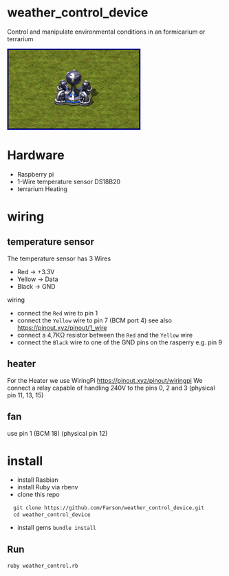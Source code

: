 # weather_control_device
Control and manipulate environmental conditions in an formicarium or terrarium

![weather_control_device](weather_control_device.png)

# Hardware
+ Raspberry pi
+ 1-Wire temperature sensor DS18B20
+ terrarium Heating

# wiring
## temperature sensor
The temperature sensor has 3 Wires
+ Red -> +3.3V
+ Yellow -> Data
+ Black -> GND

wiring
+ connect the `Red` wire to pin 1
+ connect the `Yellow` wire to pin 7 (BCM port 4) see also https://pinout.xyz/pinout/1_wire
+ connect a 4,7KΩ resistor between the `Red` and the `Yellow` wire
+ connect the `Black` wire to one of the GND pins on the rasperry e.g. pin 9

## heater
For the Heater we use WiringPi https://pinout.xyz/pinout/wiringpi
We connect a relay capable of handling 240V to the pins
0, 2 and 3 (physical pin 11, 13, 15)

## fan
use pin 1 (BCM 18) (physical pin 12)

# install
* install Rasbian
* install Ruby via rbenv
* clone this repo
```
  git clone https://github.com/Farson/weather_control_device.git
  cd weather_control_device
```
* install gems `bundle install`

## Run
```
ruby weather_control.rb
```
